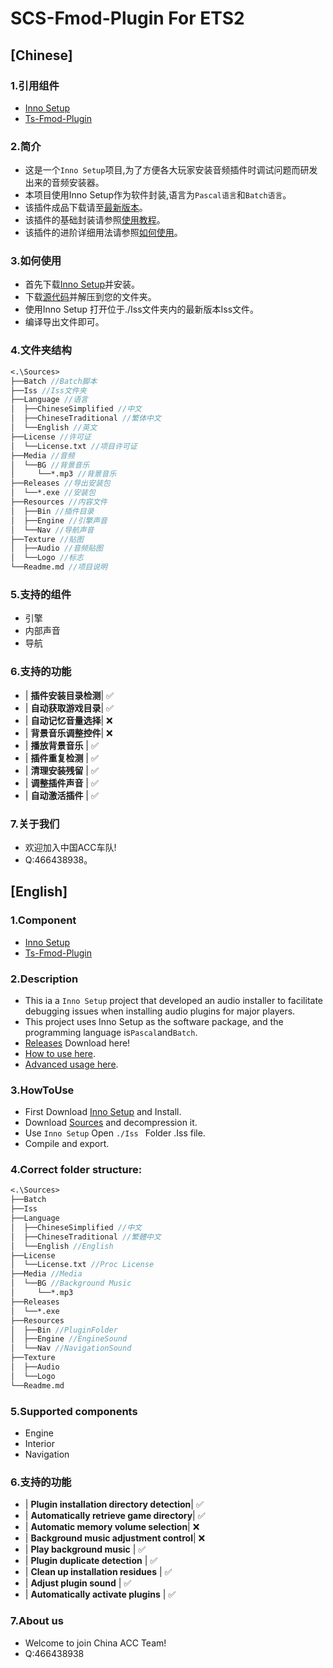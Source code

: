 # SCS-Fmod-Plugin For ETS2
## [Chinese]
### 1.引用组件
- [Inno Setup](https://jrsoftware.org/isinfo.php)
- [Ts-Fmod-Plugin](https://github.com/dariowouters/ts-fmod-plugin)
### 2.简介
- 这是一个`Inno Setup`项目,为了方便各大玩家安装音频插件时调试问题而研发出来的音频安装器。
- 本项目使用Inno Setup作为软件封装,语言为`Pascal语言`和`Batch语言`。
- 该插件成品下载请至[最新版本](https://github.com/SmallHy6/SCS-Fmod-Plugin/releases/latest)。
- 该插件的基础封装请参照[使用教程](https://github.com/SmallHy6/SCS-Fmod-Plugin?tab=readme-ov-file#如何使用)。
- 该插件的进阶详细用法请参照[如何使用](https://github.com/dariowouters/ts-fmod-plugin?tab=readme-ov-file#how-to-use)。
### 3.如何使用
- 首先下载[Inno Setup](https://jrsoftware.org/isinfo.php)并安装。
- 下载[源代码](https://github.com/SmallHy6/SCS-Fmod-Plugin/archive/refs/heads/main.zip)并解压到您的文件夹。
- 使用Inno Setup 打开位于./Iss文件夹内的最新版本Iss文件。
- 编译导出文件即可。
### 4.文件夹结构
```Pascal
<.\Sources>
├──Batch //Batch脚本
├──Iss //Iss文件夹
├──Language //语言
│  ├──ChineseSimplified //中文
│  ├──ChineseTraditional //繁体中文
│  └──English //英文
├──License //许可证
│  └──License.txt //项目许可证
├──Media //音频
│  └──BG //背景音乐
│     └──*.mp3 //背景音乐
├──Releases //导出安装包
│  └──*.exe //安装包
├──Resources //内容文件
│  ├──Bin //插件目录
│  ├──Engine //引擎声音
│  └──Nav //导航声音
├──Texture //贴图
│  ├──Audio //音频贴图
│  └──Logo //标志
└──Readme.md //项目说明
```
### 5.支持的组件
- 引擎
- 内部声音
- 导航
### 6.支持的功能
-    | **插件安装目录检测**| ✅
-    | **自动获取游戏目录**| ✅
-    | **自动记忆音量选择**| ❌
-    | **背景音乐调整控件**| ❌
-    | **播放背景音乐**    | ✅
-    | **插件重复检测**    | ✅
-    | **清理安装残留**    | ✅
-    | **调整插件声音**    | ✅
-    | **自动激活插件**    | ✅
### 7.关于我们
- 欢迎加入中国ACC车队!
- Q:466438938。

## [English]
### 1.Component
- [Inno Setup](https://jrsoftware.org/isinfo.php)
- [Ts-Fmod-Plugin](https://github.com/dariowouters/ts-fmod-plugin)
### 2.Description
- This ia a `Inno Setup` project that developed an audio installer to facilitate debugging issues when installing audio plugins for major players.
- This project uses Inno Setup as the software package, and the programming language is`Pascal`and`Batch`.
- [Releases](https://github.com/SmallHy6/SCS-Fmod-Plugin/releases/latest) Download here!
- [How to use here](https://github.com/SmallHy6/SCS-Fmod-Plugin?tab=readme-ov-file#HowToUse).
- [Advanced usage here](https://github.com/dariowouters/ts-fmod-plugin?tab=readme-ov-file#how-to-use).
### 3.HowToUse
- First Download [Inno Setup](https://jrsoftware.org/isinfo.php) and Install.
- Download [Sources](https://github.com/SmallHy6/SCS-Fmod-Plugin/archive/refs/heads/main.zip) and decompression it.
- Use `Inno Setup` Open `./Iss ` Folder .Iss file.
- Compile and export.
### 4.Correct folder structure:
```Pascal
<.\Sources>
├──Batch
├──Iss
├──Language
│  ├──ChineseSimplified //中文
│  ├──ChineseTraditional //繁體中文
│  └──English //English
├──License
│  └──License.txt //Proc License
├──Media //Media
│  └──BG //Background Music
│     └──*.mp3
├──Releases
│  └──*.exe
├──Resources
│  ├──Bin //PluginFolder
│  ├──Engine //EngineSound
│  └──Nav //NavigationSound
├──Texture
│  ├──Audio
│  └──Logo
└──Readme.md
```
### 5.Supported components
- Engine
- Interior
- Navigation
### 6.支持的功能
-    | **Plugin installation directory detection**| ✅
-    | **Automatically retrieve game directory**| ✅
-    | **Automatic memory volume selection**| ❌
-    | **Background music adjustment control**| ❌
-    | **Play background music**    | ✅
-    | **Plugin duplicate detection**    | ✅
-    | **Clean up installation residues**    | ✅
-    | **Adjust plugin sound**    | ✅
-    | **Automatically activate plugins**    | ✅

### 7.About us
- Welcome to join China ACC Team!
- Q:466438938
